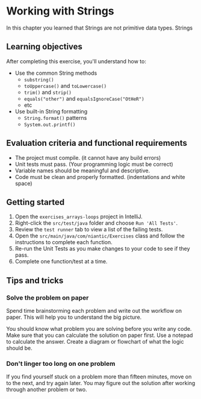 # Working with Strings

In this chapter you learned that Strings are not primitive data types.
Strings 

## Learning objectives

After completing this exercise, you'll understand how to:

* Use the common String methods
    - `substring()`
    - `toUppercase()` and `toLowercase()`
    - `trim()` and `strip()`
    - `equals("other")` and `equalsIgnoreCase("OtHeR")`
    - etc
* Use built-in String formatting
    - `String.format()` patterns
    - `System.out.printf()`

## Evaluation criteria and functional requirements

* The project must compile. (it cannot have any build errors)
* Unit tests must pass. (Your programming logic must be correct)
* Variable names should be meaningful and descriptive.
* Code must be clean and properly formatted. (indentations and white space)

## Getting started

1. Open the `exercises_arrays-loops` project in IntelliJ.
2. Right-click the `src/test/java` folder and choose `Run 'All Tests'`.
3. Review the `test runner` tab to view a list of the failing tests.
4. Open the `src/main/java/com/niantic/Exercises` class and follow 
   the instructions to complete each function.
4. Re-run the Unit Tests as you make changes to your code to see if they pass.
5. Complete one function/test at a time.

## Tips and tricks

### Solve the problem on paper

Spend time brainstorming each problem and write out the workflow on paper. This will 
help you to understand the big picture.

You should know what problem you are solving before you write any code. Make sure that you
can calculate the solution on paper first. Use a notepad to calculate the answer. Create a 
diagram or flowchart of what the logic should be.


### Don't linger too long on one problem

If you find yourself stuck on a problem more than fifteen minutes, move on to the next, and 
try again later. You may figure out the solution after working through another problem or two.

